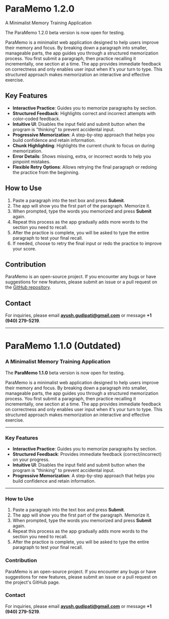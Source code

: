 # ParaMemo 1.2.0
A Minimalist Memory Training Application

The ParaMemo 1.2.0 beta version is now open for testing.

ParaMemo is a minimalist web application designed to help users improve their memory and focus. By breaking down a paragraph into smaller, manageable parts, the app guides you through a structured memorization process. You first submit a paragraph, then practice recalling it incrementally, one section at a time. The app provides immediate feedback on correctness and only enables user input when it's your turn to type. This structured approach makes memorization an interactive and effective exercise.

## Key Features
- **Interactive Practice**: Guides you to memorize paragraphs by section.  
- **Structured Feedback**: Highlights correct and incorrect attempts with color-coded feedback.  
- **Intuitive UI**: Disables the input field and submit button when the program is "thinking" to prevent accidental input.  
- **Progressive Memorization**: A step-by-step approach that helps you build confidence and retain information.  
- **Chunk Highlighting**: Highlights the current chunk to focus on during memorization.  
- **Error Details**: Shows missing, extra, or incorrect words to help you pinpoint mistakes.  
- **Flexible Retry Options**: Allows retrying the final paragraph or redoing the practice from the beginning.  

## How to Use
1. Paste a paragraph into the text box and press **Submit**.  
2. The app will show you the first part of the paragraph. Memorize it.  
3. When prompted, type the words you memorized and press **Submit** again.  
4. Repeat this process as the app gradually adds more words to the section you need to recall.  
5. After the practice is complete, you will be asked to type the entire paragraph to test your final recall.  
6. If needed, choose to retry the final input or redo the practice to improve your score.  


## Contribution
ParaMemo is an open-source project. If you encounter any bugs or have suggestions for new features, please submit an issue or a pull request on the [GitHub repository](https://github.com/ayushgudipati/ParaMemo).

## Contact
For inquiries, please email **ayush.gudipati@gmail.com** or message **+1 (940) 279-5219**.

---

# ParaMemo 1.1.0 (Outdated)

### **A Minimalist Memory Training Application**

The **ParaMemo 1.1.0** beta version is now open for testing.

ParaMemo is a minimalist web application designed to help users improve their memory and focus. By breaking down a paragraph into smaller, manageable parts, the app guides you through a structured memorization process. You first submit a paragraph, then practice recalling it incrementally, one section at a time. The app provides immediate feedback on correctness and only enables user input when it's your turn to type. This structured approach makes memorization an interactive and effective exercise.

---

### **Key Features**

* **Interactive Practice**: Guides you to memorize paragraphs by section.
* **Structured Feedback**: Provides immediate feedback (correct/incorrect) on your progress.
* **Intuitive UI**: Disables the input field and submit button when the program is "thinking" to prevent accidental input.
* **Progressive Memorization**: A step-by-step approach that helps you build confidence and retain information.

---

### **How to Use**

1.  Paste a paragraph into the text box and press **Submit**.
2.  The app will show you the first part of the paragraph. Memorize it.
3.  When prompted, type the words you memorized and press **Submit** again.
4.  Repeat this process as the app gradually adds more words to the section you need to recall.
5.  After the practice is complete, you will be asked to type the entire paragraph to test your final recall.

### **Contribution**

ParaMemo is an open-source project. If you encounter any bugs or have suggestions for new features, please submit an issue or a pull request on the project's GitHub page.

### **Contact**

For inquiries, please email **ayush.gudipati@gmail.com** or message **+1 (940) 279-5219**.
